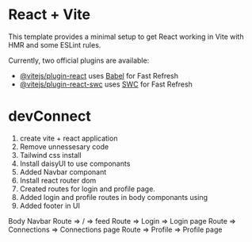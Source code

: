 # React + Vite

This template provides a minimal setup to get React working in Vite with HMR and some ESLint rules.

Currently, two official plugins are available:

- [@vitejs/plugin-react](https://github.com/vitejs/vite-plugin-react/blob/main/packages/plugin-react/README.md) uses [Babel](https://babeljs.io/) for Fast Refresh
- [@vitejs/plugin-react-swc](https://github.com/vitejs/vite-plugin-react-swc) uses [SWC](https://swc.rs/) for Fast Refresh


# devConnect
1. create vite + react application 
2. Remove unnessesary code
3. Tailwind css install
4. Install daisyUI to use componants
5. Added Navbar componant
6. Install react router dom
7. Created routes for login and profile page.
8. Added login and profile routes in body componants using <Outlet>
9. Added footer in UI




Body
    Navbar
        Route => / => feed
        Route => Login => Login page
        Route => Connections => Connections page
        Route => Profile => Profile page
